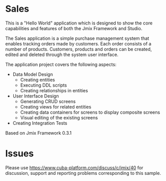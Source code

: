 # Sales
This is a "Hello World" application which is designed to show the core capabilities and features of both the Jmix Framework and Studio.

The Sales application is a simple purchase management system that enables tracking orders made by customers. Each order consists of a number of products. Customers, products and orders can be created, edited and deleted through the system user interface.

The application project covers the following aspects:

- Data Model Design
  - Creating entities
  - Executing DDL scripts
  - Creating relationships in entities
- User Interface Design
  - Generating CRUD screens
  - Creating views for related entities
  - Creating data containers for screens to display composite screens
  - Visual editing of the existing screens
- Creating Integration Tests

Based on Jmix Framework 0.3.1

# Issues
Please use https://www.cuba-platform.com/discuss/c/jmix/40 for discussion, support and reporting problems corresponding to this sample.
